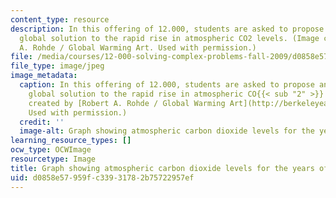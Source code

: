 ```yaml
---
content_type: resource
description: In this offering of 12.000, students are asked to propose an integrated
  global solution to the rapid rise in atmospheric CO2 levels. (Image created by Robert
  A. Rohde / Global Warming Art. Used with permission.)
file: /media/courses/12-000-solving-complex-problems-fall-2009/d0858e57959fc33931782b75722957ef_12-000f09.jpg
file_type: image/jpeg
image_metadata:
  caption: In this offering of 12.000, students are asked to propose an integrated
    global solution to the rapid rise in atmospheric CO{{< sub "2" >}} levels. (Image
    created by [Robert A. Rohde / Global Warming Art](http://berkeleyearth.org/).
    Used with permission.)
  credit: ''
  image-alt: Graph showing atmospheric carbon dioxide levels for the years of 1960-2010.
learning_resource_types: []
ocw_type: OCWImage
resourcetype: Image
title: Graph showing atmospheric carbon dioxide levels for the years of 1960-2010
uid: d0858e57-959f-c339-3178-2b75722957ef
---
```

